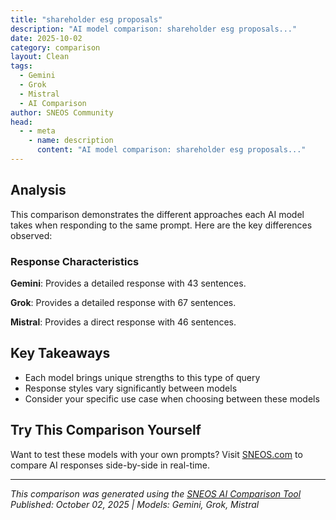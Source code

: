 ```yaml
---
title: "shareholder esg proposals"
description: "AI model comparison: shareholder esg proposals..."
date: 2025-10-02
category: comparison
layout: Clean
tags:
  - Gemini
  - Grok
  - Mistral
  - AI Comparison
author: SNEOS Community
head:
  - - meta
    - name: description
      content: "AI model comparison: shareholder esg proposals..."
---
```


<ChatComparison
  title="shareholder esg proposals"
  prompt="shareholder esg proposals"
  :responses='{
    "Gemini": "Shareholder ESG proposals are formal suggestions submitted by shareholders to a company\u0027s management for consideration and a vote at the company\u0027s annual general meeting (AGM). These proposals address **Environmental, Social, and Governance (ESG) issues** and aim to influence company policies and practices in areas like:\n\n*   **Environmental:** Climate change, carbon emissions, renewable energy, deforestation, pollution, water usage, biodiversity.\n*   **Social:** Human rights, labor standards, diversity and inclusion, supply chain management, community relations, data privacy, product safety.\n*   **Governance:** Board diversity, executive compensation, shareholder rights, lobbying and political contributions, corporate ethics.\n\n**Key Aspects of Shareholder ESG Proposals:**\n\n*   **Shareholder Requirements:** Shareholders must meet certain ownership thresholds (e.g., holding a minimum amount of stock for a certain period) to be eligible to submit proposals. In the US, for example, SEC Rule 14a-8 outlines these requirements.\n*   **Proposal Process:** Shareholders submit their proposals well in advance of the AGM. The company\u0027s management reviews the proposals, often seeking legal counsel to assess their compliance with securities regulations.  The company then includes the proposals in its proxy statement, along with management\u0027s recommendation (for or against).\n*   **Proxy Voting:** Shareholders vote on the proposals during the AGM, either in person or by proxy. The votes are tallied, and the outcome is announced.\n*   **Non-Binding Nature:** Even if a proposal receives majority support, it is typically non-binding. This means that the company\u0027s management is not legally obligated to implement the proposal. However, strong shareholder support can exert significant pressure on the company to take action.\n*   **Withdrawal:**  Shareholders may withdraw their proposals if they reach an agreement with the company or feel they have achieved their goals.  Companies sometimes engage in dialogue with proponents to address their concerns, which can lead to a withdrawal.\n*   **SEC Oversight:** The Securities and Exchange Commission (SEC) plays a role in overseeing the shareholder proposal process, including providing guidance on eligibility requirements and permissible exclusions.\n\n**Reasons Shareholders Submit ESG Proposals:**\n\n*   **Influence Company Behavior:** Shareholders believe that ESG issues are financially material and/or ethically important. They submit proposals to push companies to adopt more sustainable and responsible business practices.\n*   **Enhance Long-Term Value:**  Shareholders argue that strong ESG performance can lead to better financial performance, reduced risks, and increased long-term shareholder value.\n*   **Raise Awareness:** Proposals can draw attention to specific ESG concerns, both within the company and among the broader investment community.\n*   **Promote Transparency and Accountability:** Shareholders may seek increased disclosure on ESG-related risks and opportunities, as well as greater accountability for the company\u0027s performance.\n*   **Drive Social Change:** Some shareholders are motivated by a desire to promote broader social or environmental goals through their investments.\n\n**Examples of Common ESG Proposal Topics:**\n\n*   **Climate Risk Disclosure:** Requesting companies to disclose their greenhouse gas emissions, climate-related risks, and strategies for transitioning to a low-carbon economy.\n*   **Board Diversity:**  Seeking greater representation of women and underrepresented minorities on the board of directors.\n*   **Executive Compensation:**  Linking executive pay to ESG performance metrics.\n*   **Human Rights Due Diligence:**  Calling for companies to conduct thorough human rights due diligence in their supply chains.\n*   **Political Spending Transparency:**  Requesting disclosure of corporate lobbying and political contributions.\n*   **Say on Climate:**  Giving shareholders an advisory vote on the company\u0027s climate action plan.\n\n**Impact of Shareholder ESG Proposals:**\n\n*   **Increased Corporate Attention to ESG:**  The increasing number and visibility of shareholder ESG proposals have raised awareness of ESG issues within corporate boardrooms and management teams.\n*   **Improved ESG Disclosure:**  Companies are increasingly disclosing more information about their ESG performance, in response to shareholder pressure and regulatory changes.\n*   **Changes in Corporate Policies and Practices:**  While non-binding, successful ESG proposals can lead to changes in company policies and practices, particularly when they receive strong shareholder support.\n*   **Dialogue and Engagement:**  The shareholder proposal process often leads to dialogue and engagement between companies and shareholders, which can foster a better understanding of ESG issues and potential solutions.\n\n**Arguments Against Shareholder ESG Proposals:**\n\n*   **Micromanagement:**  Critics argue that shareholder proposals can be a form of micromanagement, interfering with management\u0027s ability to run the company effectively.\n*   **Cost and Resources:**  Companies may argue that responding to and implementing shareholder proposals can be costly and time-consuming, diverting resources from other priorities.\n*   **Lack of Expertise:**  Some argue that shareholders may lack the expertise to make informed decisions on complex ESG issues.\n*   **Focus on Short-Term Gains:**  Critics claim that ESG proposals can focus on short-term gains at the expense of long-term value creation.\n*   **Redundancy:** Some proposals may be deemed redundant if the company is already adequately addressing the concerns raised.\n\n**Tracking and Analyzing Shareholder ESG Proposals:**\n\nSeveral organizations and data providers track and analyze shareholder ESG proposals, providing insights into trends, voting results, and company responses. Some notable resources include:\n\n*   **ISS (Institutional Shareholder Services)**\n*   **Glass Lewis**\n*   **As You Sow**\n*   **Ceres**\n*   **Proxy Insight**\n\n**In summary, shareholder ESG proposals are a valuable tool for shareholders to engage with companies on important environmental, social, and governance issues. While not always binding, they can exert significant influence on corporate behavior and contribute to a more sustainable and responsible business world.**\n",
    "Grok": "Shareholder ESG (Environmental, Social, and Governance) proposals are resolutions submitted by shareholders of a company for consideration at the company\u0027s annual general meeting (AGM) or special meetings. These proposals typically focus on issues related to sustainability, corporate responsibility, and ethical governance practices, reflecting growing investor interest in how companies manage risks and opportunities associated with ESG factors. Here\u0027s a detailed overview of shareholder ESG proposals:\n\n### **What Are Shareholder ESG Proposals?**\n- **Definition**: These are formal requests or recommendations made by shareholders (often institutional investors like pension funds, asset managers, or activist groups) to influence a company\u0027s policies, practices, or disclosures related to environmental, social, or governance issues.\n- **Purpose**: To push companies toward adopting sustainable practices, improving transparency, addressing climate change, promoting diversity, ensuring ethical governance, or aligning with long-term stakeholder interests.\n- **Examples of Topics**:\n  - **Environmental**: Climate change mitigation (e.g., reducing greenhouse gas emissions, adopting renewable energy), biodiversity protection, or waste management.\n  - **Social**: Labor rights, diversity and inclusion on boards or in the workforce, community impact, or health and safety standards.\n  - **Governance**: Executive compensation tied to ESG performance, board independence, shareholder rights, or anti-corruption policies.\n\n### **How Do Shareholder ESG Proposals Work?**\n1. **Submission**: Shareholders who meet specific ownership thresholds (e.g., holding a certain percentage of shares or a minimum value of stock for a specific period, as defined by regulations like the U.S. SEC Rule 14a-8) can submit proposals for inclusion in the company\u2019s proxy statement.\n2. **Inclusion in Proxy Statement**: If the proposal meets regulatory criteria and is not excluded by the company (with regulatory approval), it is included in the proxy materials sent to shareholders before the AGM.\n3. **Voting**: Shareholders vote on the proposal during the meeting. While most ESG proposals are non-binding (advisory), a strong vote in favor can pressure management to act.\n4. **Outcome**: Even if a proposal does not pass, strong support often signals to management and the board that investors prioritize the issue, sometimes leading to voluntary changes or negotiations with shareholders.\n\n### **Trends in Shareholder ESG Proposals**\n- **Growing Popularity**: Over the past decade, the number of ESG-related shareholder proposals has increased significantly, driven by growing awareness of sustainability and the financial materiality of ESG risks.\n- **Institutional Investor Support**: Major asset managers like BlackRock, Vanguard, and State Street have increasingly supported ESG proposals, especially on climate change and diversity, reflecting their fiduciary duty to manage long-term risks.\n- **Focus Areas in Recent Years**:\n  - Climate change and net-zero commitments (e.g., disclosing Scope 1, 2, and 3 emissions).\n  - Board diversity and gender/racial equity.\n  - Political spending and lobbying transparency.\n  - Human rights and supply chain ethics.\n- **Geographic Variations**: ESG proposals are most common in the U.S., but they are also growing in Europe (influenced by stricter regulations like the EU Sustainable Finance Disclosure Regulation) and other regions.\n\n### **Challenges and Controversies**\n- **Company Resistance**: Many companies challenge ESG proposals, seeking to exclude them from proxy statements by arguing they are irrelevant, micromanage operations, or duplicate existing efforts. The U.S. Securities and Exchange Commission (SEC) often mediates these disputes.\n- **Non-Binding Nature**: Since most proposals are advisory, companies are not legally required to implement them, even if they receive majority support.\n- **Greenwashing Concerns**: Some critics argue that companies may adopt superficial ESG policies to appease shareholders without making meaningful changes.\n- **Backlash Against ESG**: In some regions, particularly the U.S., there is growing political and corporate pushback against ESG initiatives, with claims that they prioritize ideology over financial returns.\n\n### **Recent Developments (as of 2023)**\n- **SEC Rule Changes**: In 2021, the SEC made it harder for companies to exclude shareholder proposals, lowering the thresholds for resubmission and clarifying criteria. However, there have been ongoing debates about reversing or modifying these rules under different administrations.\n- **Record Voting Support**: According to data from organizations like Proxy Preview and As You Sow, ESG proposals, particularly on climate and diversity, have seen record levels of support in recent years, with some achieving majority votes.\n- **Engagement Over Proposals**: Many shareholders now engage directly with companies to negotiate ESG commitments, reducing the need for formal proposals. This \u0022behind-the-scenes\u0022 dialogue is becoming a key trend.\n\n### **Why Are ESG Proposals Important?**\n- **Risk Management**: ESG factors can impact a company\u2019s long-term financial performance (e.g., regulatory fines for environmental violations or reputational damage from poor labor practices).\n- **Stakeholder Expectations**: Investors, customers, employees, and regulators increasingly expect companies to address ESG issues.\n- **Market Influence**: Strong shareholder support for ESG proposals can drive industry-wide change, as seen with major oil companies adopting climate goals after investor pressure.\n\n### **Key Resources for Tracking ESG Proposals**\n- **Proxy Preview**: Annual reports on shareholder resolutions in the U.S., often published by As You Sow, Ceres, and the Interfaith Center on Corporate Responsibility (ICCR).\n- **Ceres**: Focuses on sustainability and tracks climate-related proposals.\n- **ShareAction**: A UK-based organization advocating for responsible investment and shareholder activism.\n- **ISS and Glass Lewis**: Proxy advisory firms that influence voting by providing recommendations on ESG proposals.\n\n### **Conclusion**\nShareholder ESG proposals are a powerful tool for investors to influence corporate behavior on critical environmental, social, and governance issues. While they face challenges like company resistance and political backlash, their growing support signals a broader shift toward sustainable and responsible business practices. For companies, engaging with shareholders on ESG concerns is becoming essential to maintain investor trust and mitigate long-term risks. If you\u0027d like specific data, case studies (e.g., ExxonMobil\u0027s 2021 board changes due to shareholder activism), or details on a particular region or issue, let me know!",
    "Mistral": "Shareholder ESG (Environmental, Social, and Governance) proposals are formal requests submitted by shareholders to a company\u0027s management or board of directors, typically aimed at influencing the company\u0027s policies and practices related to environmental, social, and governance issues. These proposals are often voted on at the company\u0027s annual general meeting (AGM). Here are some key aspects of shareholder ESG proposals:\n\n### Types of ESG Proposals\n\n1. **Environmental Proposals**:\n   - **Climate Change**: Proposals may ask for disclosure of greenhouse gas emissions, setting of emission reduction targets, or adoption of renewable energy sources.\n   - **Resource Management**: Proposals may focus on sustainable resource use, waste reduction, and water management.\n   - **Biodiversity**: Proposals may address the impact of the company\u0027s operations on biodiversity and ecosystems.\n\n2. **Social Proposals**:\n   - **Labor Practices**: Proposals may address issues such as fair wages, worker safety, and labor rights.\n   - **Human Rights**: Proposals may call for policies to ensure the company respects human rights in its operations and supply chain.\n   - **Community Impact**: Proposals may focus on the company\u0027s impact on local communities, including issues like community engagement and social responsibility.\n\n3. **Governance Proposals**:\n   - **Board Diversity**: Proposals may advocate for greater diversity on the board of directors, including gender and racial diversity.\n   - **Executive Compensation**: Proposals may address issues related to executive pay, including transparency and alignment with long-term company performance.\n   - **Ethics and Compliance**: Proposals may call for stronger ethics policies, anti-corruption measures, and compliance programs.\n\n### Process of Submitting ESG Proposals\n\n1. **Eligibility**: Shareholders must meet certain criteria to submit a proposal, such as owning a minimum number of shares for a specified period.\n2. **Drafting the Proposal**: The proposal must be clearly written and address a specific ESG issue. It should include a resolution and supporting statement.\n3. **Submission**: The proposal is submitted to the company\u0027s management or board of directors. The company may then decide to include the proposal in the proxy statement for a shareholder vote.\n4. **Voting**: Shareholders vote on the proposal at the AGM. The outcome of the vote determines whether the company will adopt the proposed changes.\n\n### Impact and Outcomes\n\n1. **Adoption**: If a proposal receives sufficient support, the company may adopt the proposed changes.\n2. **Negotiation**: Sometimes, the company may engage in negotiations with the proposing shareholders to reach a compromise.\n3. **Withdrawal**: Proposals may be withdrawn if the company agrees to take certain actions or if the proposing shareholders decide not to pursue the issue further.\n4. **Legal Challenges**: In some cases, proposals may face legal challenges, particularly if they are deemed to be outside the scope of shareholder rights or if they conflict with existing regulations.\n\n### Examples of ESG Proposals\n\n1. **Climate Change Disclosure**: A proposal asking a company to disclose its greenhouse gas emissions and set reduction targets.\n2. **Board Diversity**: A proposal calling for the company to increase the diversity of its board of directors.\n3. **Human Rights Policy**: A proposal requesting the company to adopt a comprehensive human rights policy.\n\n### Benefits and Challenges\n\n**Benefits**:\n- **Transparency**: ESG proposals can increase transparency and accountability.\n- **Risk Management**: Addressing ESG issues can help mitigate long-term risks.\n- **Reputation**: Companies that address ESG issues may enhance their reputation and attract socially responsible investors.\n\n**Challenges**:\n- **Cost**: Implementing ESG proposals can be costly.\n- **Resistance**: Management and boards may resist changes that they perceive as burdensome or unnecessary.\n- **Complexity**: ESG issues are often complex and may require significant expertise to address effectively.\n\nShareholder ESG proposals are an important tool for investors to influence corporate behavior and promote sustainable and responsible business practices."
  }'
  published-date="02:21"
/>

## Analysis

This comparison demonstrates the different approaches each AI model takes when responding to the same prompt. Here are the key differences observed:

### Response Characteristics

**Gemini**: Provides a detailed response with 43 sentences. 

**Grok**: Provides a detailed response with 67 sentences. 

**Mistral**: Provides a direct response with 46 sentences. 

## Key Takeaways

- Each model brings unique strengths to this type of query
- Response styles vary significantly between models
- Consider your specific use case when choosing between these models

## Try This Comparison Yourself

Want to test these models with your own prompts? Visit [SNEOS.com](https://sneos.com) to compare AI responses side-by-side in real-time.

---

*This comparison was generated using the [SNEOS AI Comparison Tool](https://sneos.com)*
*Published: October 02, 2025 | Models: Gemini, Grok, Mistral*
